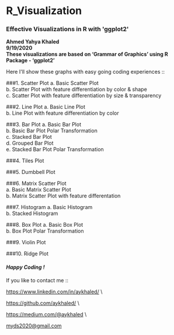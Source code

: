 # R_Visualization
### Effective Visualizations in R with 'ggplot2'

**Ahmed Yahya Khaled \
9/19/2020 \
These visualizations are based on ‘Grammar of Graphics’ using R Package - ‘ggplot2’**


Here I'll show these graphs with easy going coding experiences :: 

###1. Scatter Plot 
   a. Basic Scatter Plot \
   b. Scatter Plot with feature differentiation by color & shape \
   c. Scatter Plot with feature differentiation by size & transparency

###2. Line Plot
   a. Basic Line Plot \
   b. Line Plot with feature differentiation by color

###3. Bar Plot
   a. Basic Bar Plot \
   b. Basic Bar Plot Polar Transformation \
   c. Stacked Bar Plot \
   d. Grouped Bar Plot \
   e. Stacked Bar Plot Polar Transformation
   
###4. Tiles Plot

###5. Dumbbell Plot

###6. Matrix Scatter Plot \
   a. Basic Matrix Scatter Plot \
   b. Matrix Scatter Plot with feature differentation

###7. Histogram
   a. Basic Histogram \
   b. Stacked Histogram
   
###8. Box Plot
   a. Basic Box Plot \
   b. Box Plot Polar Transformation
   
###9. Violin Plot

###10. Ridge Plot

#### *Happy Coding !*

If you like to contact me ::

https://www.linkedin.com/in/aykhaled/ \

https://github.com/aykhaled/ \

https://medium.com/@aykhaled \

myds2020@gmail.com



